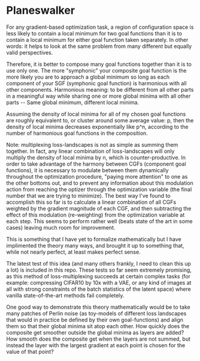 # Planeswalker

For any gradient-based optimization task, a region of configuration space is less likely to contain
a local minimum for two goal functions than it is to contain a local minimum for either goal
function taken separately. In other words: it helps to look at the same problem from many different
but equally valid perspectives.

Therefore, it is better to compose many goal functions together than it is to use only one. The more
"symphonic" your composite goal function is the more likely you are to approach a global minimum so
long as each component of your SGF (symphonic goal function) is harmonious with all other
components. Harmonious meaning: to be different from all other parts in a meaningful way while
sharing one or more global minima with all other parts -- Same global minimum, different local
minima.

Assuming the density of local minima for all of my chosen goal functions are roughly equivalent to,
or cluster around some average value: p, then the density of local minima decreases exponentially
like p^n, according to the number of harmonious goal functions in the composition.

Note: multiplexing loss-landscapes is not as simple as summing them together. In fact, any linear
combination of loss-landscapes will only multiply the density of local minima by n, which is
counter-productive. In order to take advantage of the harmony between CGFs (component goal
functions), it is necessary to modulate between them dynamically throughout the optimization
procedure, "paying more attention" to one as the other bottoms out, and to prevent any information
about this modulation action from reaching the optizer through the optimization variable (the final
number that we are trying to minimize). The best way I've found to accomplish this so far is to
calculate a linear combination of all CGFs weighted by the gradient magnitude of each CGF, and then
subtracting the effect of this modulation (re-weighting) from the optimization variable at each step. This
seems to perform rather well (beats state of the art in some cases) leaving much room for improvement.

This is something that I have yet to formalize mathematically but I have implimented the theory many
ways, and brought it up to something that, while not nearly perfect, at least makes perfect sense.

The latest test of this idea (and many others frankly, I need to clean this up a lot) is included in
this repo. These tests so far seem extremely promising, as this method of loss-multiplexing succeeds
at certain complex tasks (for example: compressing CIFAR10 by 10x with a VAE, or any kind of images
at all with strong constraints of the batch statistics of the latent space) where vanilla
state-of-the-art methods fail completely.

One good way to demonstrate this theory mathematically would be to take many patches of Perlin noise
(as toy-models of different loss landscapes that would in practice be defined by their own
goal-functions) and align them so that their global minima sit atop each other. How quickly does the
composite get smoother outside the global minima as layers are added? How smooth does the composite
get when the layers are not summed, but instead the layer with the largest gradient at each point is
chosen for the value of that point?

